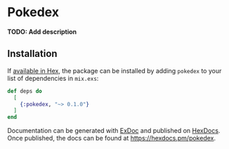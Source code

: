 # Pokedex

**TODO: Add description**

## Installation

If [available in Hex](https://hex.pm/docs/publish), the package can be installed
by adding `pokedex` to your list of dependencies in `mix.exs`:

```elixir
def deps do
  [
    {:pokedex, "~> 0.1.0"}
  ]
end
```

Documentation can be generated with [ExDoc](https://github.com/elixir-lang/ex_doc)
and published on [HexDocs](https://hexdocs.pm). Once published, the docs can
be found at <https://hexdocs.pm/pokedex>.

